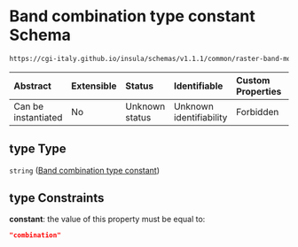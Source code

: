 # Band combination type constant Schema

```txt
https://cgi-italy.github.io/insula/schemas/v1.1.1/common/raster-band-mode-config.schema.json#/$defs/rasterBandCombinationRenderModeConfig/properties/type
```



| Abstract            | Extensible | Status         | Identifiable            | Custom Properties | Additional Properties | Access Restrictions | Defined In                                                                                                         |
| :------------------ | :--------- | :------------- | :---------------------- | :---------------- | :-------------------- | :------------------ | :----------------------------------------------------------------------------------------------------------------- |
| Can be instantiated | No         | Unknown status | Unknown identifiability | Forbidden         | Allowed               | none                | [raster-band-mode-config.schema.json\*](schemas/common/raster-band-mode-config.schema.json) |

## type Type

`string` ([Band combination type constant](raster-band-mode-config-defs-band-combination-render-mode-config-properties-band-combination-type-constant.md))

## type Constraints

**constant**: the value of this property must be equal to:

```json
"combination"
```
